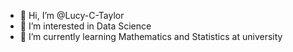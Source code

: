 - 👋 Hi, I’m @Lucy-C-Taylor
- 👀 I’m interested in Data Science
- 🌱 I’m currently learning Mathematics and Statistics at university


